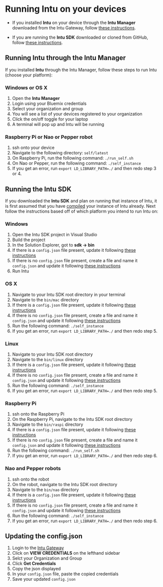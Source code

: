 # Running Intu on your devices

* If you installed **Intu** on your device through the **Intu Manager** downloaded from the Intu Gateway, follow [these instructions](#intu-through-manager).

* If you are running the **Intu SDK** downloaded or cloned from GitHub, follow [these instructions](#intu-sdk).

## <a name="intu-through-manager">Running Intu through the Intu Manager</a>
If you installed **Intu** through the Intu Manager, follow these steps to run Intu (choose your platform):

### Windows or OS X
1. Open the **Intu Manager**
2. Login using your Bluemix credentials
3. Select your organization and group
4. You will see a list of your devices registered to your organization
5. Click the on/off toggle for your laptop
6. A terminal will pop up and Intu will be running

### Raspberry Pi or Nao or Pepper robot
1. ssh onto your device
2. Navigate to the following directory: `self/latest`
3. On Raspberry Pi, run the following command: `./run_self.sh`
4. On Nao or Pepper, run the following command: `./self_instance`
5. If you get an error, run `export LD_LIBRARY_PATH=./` and then redo step 3 or 4.


## <a name="intu-sdk">Running the Intu SDK</a>
If you downloaded the **Intu SDK** and plan on running that instance of Intu, it is first assumed that you have [compiled](../installation/compiling.md) your instance of Intu already. Next follow the instructions based off of which platform you intend to run Intu on:

### Windows
1. Open the Intu SDK project in Visual Studio
2. Build the project
3. In the Solution Explorer, got to **sdk -> bin**
4. If there is a `config.json` file present, update it following [these instructions](#updating-config)
5. If there is no `config.json` file present, create a file and name it `config.json` and update it following [these instructions](#updating-config)
6. Run Intu

### OS X
1. Navigate to your Intu SDK root directory in your terminal
2. Navigate to the `bin/mac` directory
3. If there is a `config.json` file present, update it following [these instructions](#updating-config)
4. If there is no `config.json` file present, create a file and name it `config.json` and update it following [these instructions](#updating-config)
5. Run the following command: `./self_instance`
6. If you get an error, run `export LD_LIBRARY_PATH=./` and then redo step 5.

### Linux
1. Navigate to your Intu SDK root directory
2. Navigate to the `bin/linux` directory
3. If there is a `config.json` file present, update it following [these instructions](#updating-config)
4. If there is no `config.json` file present, create a file and name it `config.json` and update it following [these instructions](#updating-config)
3. Run the following command: `./self_instance`
4. If you get an error, run `export LD_LIBRARY_PATH=./` and then redo step 5.

### Raspberry Pi
1. ssh onto the Raspberry Pi
2. On the Raspberry Pi, navigate to the Intu SDK root directory
3. Navigate to the `bin/raspi` directory
4. If there is a `config.json` file present, update it following [these instructions](#updating-config)
5. If there is no `config.json` file present, create a file and name it `config.json` and update it following [these instructions](#updating-config)
6. Run the following command: `./run_self.sh`
7. If you get an error, run `export LD_LIBRARY_PATH=./` and then redo step 6.

### Nao and Pepper robots
1. ssh onto the robot
2. On the robot, navigate to the Intu SDK root directory
3. Navigate to the `bin/nao` directory
4. If there is a `config.json` file present, update it following [these instructions](#updating-config)
5. If there is no `config.json` file present, create a file and name it `config.json` and update it following [these instructions](#updating-config)
6. Run the following command: `./self_instance`
7. If you get an error, run `export LD_LIBRARY_PATH=./` and then redo step 6.

## <a name="updating-config">Updating the config.json</a>
1. Login to the [Intu Gateway](https://rg-gateway.mybluemix.net)
2. Click on **VIEW CREDENTIALS** on the lefthand sidebar
3. Selct your Organization and Group
4. Click **Get Credentials**
5. Copy the json displayed
6. In your `config.json` file, paste the copied credentials
7. Save your updated `config.json`
